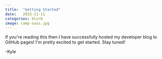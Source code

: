```yaml
---
title:  "Getting Started"
date:   2015-11-11 
categories: blurb
image: camp-sass.jpg
---
```


If you're reading this then I have successfully hosted my developer blog to GitHub pages!  I'm pretty excited to get started.  Stay tuned!

-Kyle
